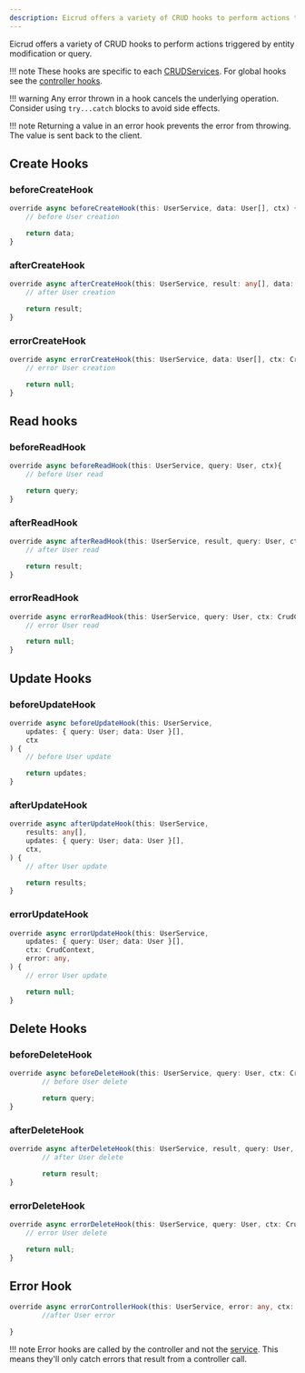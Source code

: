 ```yaml
---
description: Eicrud offers a variety of CRUD hooks to perform actions triggered by entity modification or query.
---
```

Eicrud offers a variety of CRUD hooks to perform actions triggered by entity modification or query.

!!! note
    These hooks are specific to each [CRUDServices](../services/definition.md). For global hooks see the [controller hooks](../configuration/service.md#global-hooks).

!!! warning
    Any error thrown in a hook cancels the underlying operation. Consider using `try...catch` blocks to avoid side effects.

!!! note 
    Returning a value in an error hook prevents the error from throwing. The value is sent back to the client.

## Create Hooks

### beforeCreateHook

```typescript title="user.hooks.ts"
override async beforeCreateHook(this: UserService, data: User[], ctx) {
    // before User creation

    return data;
}
```

### afterCreateHook
```typescript title="user.hooks.ts"
override async afterCreateHook(this: UserService, result: any[], data: User[], ctx) {
    // after User creation

    return result;
}
```


### errorCreateHook

```typescript title="user.hooks.ts"
override async errorCreateHook(this: UserService, data: User[], ctx: CrudContext, error: any) {
    // error User creation

    return null;
}
```



## Read hooks

### beforeReadHook
```typescript title="user.hooks.ts"
override async beforeReadHook(this: UserService, query: User, ctx){
    // before User read

    return query;
}
```

### afterReadHook
```typescript title="user.hooks.ts"
override async afterReadHook(this: UserService, result, query: User, ctx){
    // after User read

    return result;
}
```

### errorReadHook
```typescript title="user.hooks.ts"
override async errorReadHook(this: UserService, query: User, ctx: CrudContext, error: any) {
    // error User read

    return null;
}
```

## Update Hooks

### beforeUpdateHook

```typescript title="user.hooks.ts"
override async beforeUpdateHook(this: UserService,
    updates: { query: User; data: User }[],
    ctx
) {
    // before User update

    return updates;
}
```

### afterUpdateHook

```typescript title="user.hooks.ts"
override async afterUpdateHook(this: UserService, 
    results: any[],
    updates: { query: User; data: User }[],
    ctx,
) {
    // after User update

    return results;
}
```

### errorUpdateHook

```typescript title="user.hooks.ts"
override async errorUpdateHook(this: UserService, 
    updates: { query: User; data: User }[],
    ctx: CrudContext,
    error: any,
) {
    // error User update

    return null;
}
```

## Delete Hooks

### beforeDeleteHook

```typescript title="user.hooks.ts"
override async beforeDeleteHook(this: UserService, query: User, ctx: CrudContext){
        // before User delete

        return query;
}
```

### afterDeleteHook
```typescript title="user.hooks.ts"
override async afterDeleteHook(this: UserService, result, query: User, ctx: CrudContext){
        // after User delete

        return result;
}
```

### errorDeleteHook
```typescript title="user.hooks.ts"
override async errorDeleteHook(this: UserService, query: User, ctx: CrudContext, error: any){
    // error User delete

    return null;
}
```

## Error Hook

```typescript title="user.hooks.ts"
override async errorControllerHook(this: UserService, error: any, ctx: CrudContext){
        //after User error

}
```

!!! note 
    Error hooks are called by the controller and not the [service](../services/definition.md). This means they'll only catch errors that result from a controller call.


